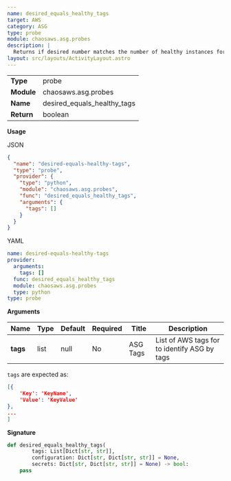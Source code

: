 ```yaml
---
name: desired_equals_healthy_tags
target: AWS
category: ASG
type: probe
module: chaosaws.asg.probes
description: |
  Returns if desired number matches the number of healthy instances for each of the auto-scaling groups matching tags provided
layout: src/layouts/ActivityLayout.astro
---
```


|            |                             |
| ---------- | --------------------------- |
| **Type**   | probe                       |
| **Module** | chaosaws.asg.probes         |
| **Name**   | desired_equals_healthy_tags |
| **Return** | boolean                     |

**Usage**

JSON

```json
{
  "name": "desired-equals-healthy-tags",
  "type": "probe",
  "provider": {
    "type": "python",
    "module": "chaosaws.asg.probes",
    "func": "desired_equals_healthy_tags",
    "arguments": {
      "tags": []
    }
  }
}
```

YAML

```yaml
name: desired-equals-healthy-tags
provider:
  arguments:
    tags: []
  func: desired_equals_healthy_tags
  module: chaosaws.asg.probes
  type: python
type: probe
```

**Arguments**

| Name     | Type | Default | Required | Title    | Description                                  |
| -------- | ---- | ------- | -------- | -------- | -------------------------------------------- |
| **tags** | list | null    | No       | ASG Tags | List of AWS tags for to identify ASG by tags |

`tags` are expected as:

```json
[{
    'Key': 'KeyName',
    'Value': 'KeyValue'
},
...
]
```

**Signature**

```python
def desired_equals_healthy_tags(
        tags: List[Dict[str, str]],
        configuration: Dict[str, Dict[str, str]] = None,
        secrets: Dict[str, Dict[str, str]] = None) -> bool:
    pass

```
